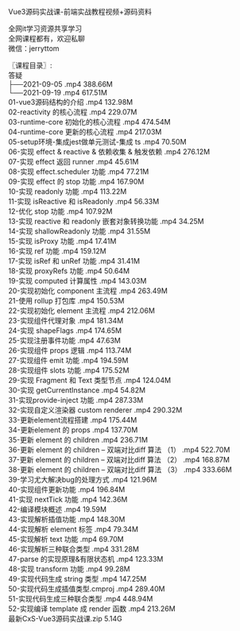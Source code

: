 Vue3源码实战课-前端实战教程视频+源码资料

全网it学习资源共享学习<br>全网课程都有，欢迎私聊<br>微信：jerryttom<br>

〖课程目录〗:<br> 答疑<br> ├──2021-09-05 .mp4 388.66M<br> └──2021-09-19 .mp4 617.51M<br> 01-vue3源码结构的介绍 .mp4 132.98M<br> 02-reactivity 的核心流程 .mp4 229.07M<br> 03-runtime-core 初始化的核心流程 .mp4 474.54M<br> 04-runtime-core 更新的核心流程 .mp4 217.03M<br> 05-setup环境-集成jest做单元测试-集成 ts .mp4 70.50M<br> 06-实现 effect &amp; reactive &amp; 依赖收集 &amp; 触发依赖 .mp4 276.12M<br> 07-实现 effect 返回 runner .mp4 45.61M<br> 08-实现 effect.scheduler 功能 .mp4 77.21M<br> 09-实现 effect 的 stop 功能 .mp4 167.90M<br> 10-实现 readonly 功能 .mp4 113.22M<br> 11-实现 isReactive 和 isReadonly .mp4 56.33M<br> 12-优化 stop 功能 .mp4 107.92M<br> 13-实现 reactive 和 readonly 嵌套对象转换功能 .mp4 34.25M<br> 14-实现 shallowReadonly 功能 .mp4 31.55M<br> 15-实现 isProxy 功能 .mp4 17.41M<br> 16-实现 ref 功能 .mp4 159.12M<br> 17-实现 isRef 和 unRef 功能 .mp4 31.41M<br> 18-实现 proxyRefs 功能 .mp4 50.64M<br> 19-实现 computed 计算属性 .mp4 143.03M<br> 20-实现初始化 component 主流程 .mp4 263.49M<br> 21-使用 rollup 打包库 .mp4 150.53M<br> 22-实现初始化 element 主流程 .mp4 212.06M<br> 23-实现组件代理对象 .mp4 181.34M<br> 24-实现 shapeFlags .mp4 174.65M<br> 25-实现注册事件功能 .mp4 47.63M<br> 26-实现组件 props 逻辑 .mp4 113.74M<br> 27-实现组件 emit 功能 .mp4 194.59M<br> 28-实现组件 slots 功能 .mp4 175.52M<br> 29-实现 Fragment 和 Text 类型节点 .mp4 124.04M<br> 30-实现 getCurrentInstance .mp4 54.82M<br> 31-实现provide-inject 功能 .mp4 287.33M<br> 32-实现自定义渲染器 custom renderer .mp4 290.32M<br> 33-更新element流程搭建 .mp4 175.44M<br> 34-更新element 的 props .mp4 137.70M<br> 35-更新 element 的 children .mp4 236.71M<br> 36-更新 element 的 children – 双端对比diff 算法 （1） .mp4 522.70M<br> 37-更新 element 的 children – 双端对比diff 算法 （2） .mp4 168.87M<br> 38-更新 element 的 children – 双端对比diff 算法 （3） .mp4 333.66M<br> 39-学习尤大解决bug的处理方式 .mp4 121.96M<br> 40-实现组件更新功能 .mp4 196.84M<br> 41-实现 nextTick 功能 .mp4 142.36M<br> 42-编译模块概述 .mp4 19.59M<br> 43-实现解析插值功能 .mp4 148.30M<br> 44-实现解析 element 标签 .mp4 79.34M<br> 45-实现解析 text 功能 .mp4 69.70M<br> 46-实现解析三种联合类型 .mp4 331.28M<br> 47-parse 的实现原理&amp;有限状态机 .mp4 123.33M<br> 48-实现 transform 功能 .mp4 99.28M<br> 49-实现代码生成 string 类型 .mp4 147.25M<br> 50-实现代码生成插值类型.cmproj .mp4 289.40M<br> 51-实现代码生成三种联合类型 .mp4 448.94M<br> 52-实现编译 template 成 render 函数 .mp4 213.26M<br> 最新CxS-Vue3源码实战课.zip 5.14G